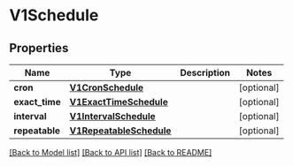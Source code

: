 # V1Schedule

## Properties
Name | Type | Description | Notes
------------ | ------------- | ------------- | -------------
**cron** | [**V1CronSchedule**](V1CronSchedule.md) |  | [optional] 
**exact_time** | [**V1ExactTimeSchedule**](V1ExactTimeSchedule.md) |  | [optional] 
**interval** | [**V1IntervalSchedule**](V1IntervalSchedule.md) |  | [optional] 
**repeatable** | [**V1RepeatableSchedule**](V1RepeatableSchedule.md) |  | [optional] 

[[Back to Model list]](../README.md#documentation-for-models) [[Back to API list]](../README.md#documentation-for-api-endpoints) [[Back to README]](../README.md)


